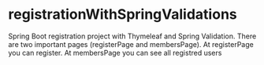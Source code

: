 # registrationWithSpringValidations
Spring Boot registration project with Thymeleaf and Spring Validation.
There are two important pages (registerPage and membersPage). At registerPage you can register. 
At membersPage you can see all registred users 
